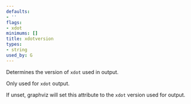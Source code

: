 ```yaml
---
defaults:
- ''
flags:
- xdot
minimums: []
title: xdotversion
types:
- string
used_by: G
---
```

Determines the version of `xdot` used in output.

Only used for `xdot` output.

If unset, graphviz will set this attribute to the `xdot` version used for output.
